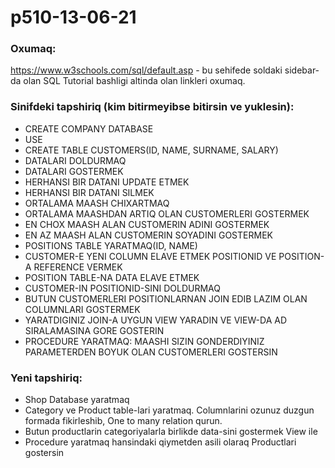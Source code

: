 # p510-13-06-21

### Oxumaq:

https://www.w3schools.com/sql/default.asp - bu sehifede soldaki sidebar-da olan SQL Tutorial bashligi altinda olan linkleri oxumaq.

### Sinifdeki tapshiriq (kim bitirmeyibse bitirsin ve yuklesin):

- CREATE COMPANY DATABASE
- USE
- CREATE TABLE CUSTOMERS(ID, NAME, SURNAME, SALARY)
- DATALARI DOLDURMAQ
- DATALARI GOSTERMEK
- HERHANSI BIR DATANI UPDATE ETMEK
- HERHANSI BIR DATANI SILMEK
- ORTALAMA MAASH CHIXARTMAQ
- ORTALAMA MAASHDAN ARTIQ OLAN CUSTOMERLERI GOSTERMEK
- EN CHOX MAASH ALAN CUSTOMERIN ADINI GOSTERMEK
- EN AZ MAASH ALAN CUSTOMERIN SOYADINI GOSTERMEK
- POSITIONS TABLE YARATMAQ(ID, NAME)
- CUSTOMER-E YENI COLUMN ELAVE ETMEK POSITIONID VE POSITION-A REFERENCE VERMEK
- POSITION TABLE-NA DATA ELAVE ETMEK
- CUSTOMER-IN POSITIONID-SINI DOLDURMAQ
- BUTUN CUSTOMERLERI POSITIONLARNAN JOIN EDIB LAZIM OLAN COLUMNLARI GOSTERMEK
- YARATDIGINIZ JOIN-A UYGUN VIEW YARADIN VE VIEW-DA AD SIRALAMASINA GORE GOSTERIN
- PROCEDURE YARATMAQ: MAASHI SIZIN GONDERDIYINIZ PARAMETERDEN BOYUK OLAN CUSTOMERLERI GOSTERSIN

### Yeni tapshiriq:

- Shop Database yaratmaq
- Category ve Product table-lari yaratmaq. Columnlarini ozunuz duzgun formada fikirleshib, One to many relation qurun.
- Butun productlarin categoriyalarla birlikde data-sini gostermek View ile
- Procedure yaratmaq hansindaki qiymetden asili olaraq Productlari gostersin
